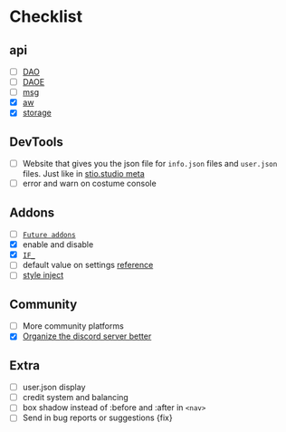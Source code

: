 # Checklist

## api
- [ ] [DAO](../api/module.js)
- [ ] [DAOE](../api/module.js)
- [ ] [msg](../_locales/)
- [x] [aw](../api/module.js)
- [x] [storage](../api/module.js)

## DevTools
- [ ] Website that gives you the json file for `info.json` files and `user.json` files. Just like in [stio.studio meta](https://project.stio.studio/meta/)
- [ ] error and warn on costume console 

## Addons
- [ ] [`Future addons`](../addon/future/)
- [x] enable and disable
- [x] [`IF_`](../api/module.js)
- [ ] default value on settings [reference](../addon/console.log/info.json)
- [ ] [style inject](../file/inject/style.js)

## Community
- [ ] More community platforms
- [x] [Organize the discord server better](https://aioewa.stio.studio/discord)

## Extra
- [ ] user.json display
- [ ] credit system and balancing 
- [ ] box shadow instead of :before and :after in `<nav>`
- [ ] Send in bug reports or suggestions {fix}